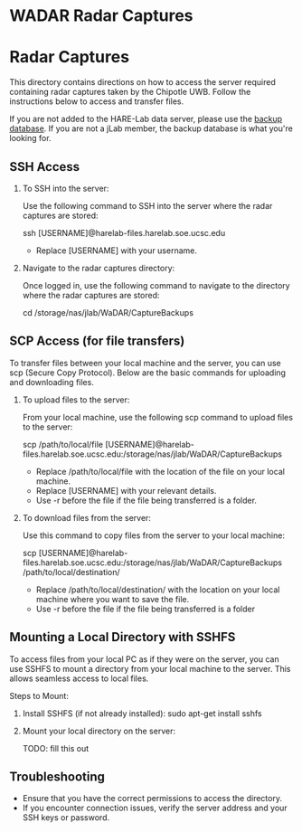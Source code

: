 # WADAR Radar Captures

# Radar Captures

This directory contains directions on how to access the server required containing radar captures taken by the Chipotle UWB. Follow the instructions below to access and transfer files. 

If you are not added to the HARE-Lab data server, please use the [backup database](https://huggingface.co/datasets/ericdvet/wadar/tree/main). If you are not a jLab member, the backup database is what you're looking for.

SSH Access
----------

1. To SSH into the server:

   Use the following command to SSH into the server where the radar captures are stored:

   ssh [USERNAME]@harelab-files.harelab.soe.ucsc.edu

   - Replace [USERNAME] with your username.

2. Navigate to the radar captures directory:

   Once logged in, use the following command to navigate to the directory where the radar captures are stored:

   cd /storage/nas/jlab/WaDAR/CaptureBackups

SCP Access (for file transfers)
-------------------------------

To transfer files between your local machine and the server, you can use scp (Secure Copy Protocol). Below are the basic commands for uploading and downloading files.

1. To upload files to the server:

   From your local machine, use the following scp command to upload files to the server:

   scp /path/to/local/file [USERNAME]@harelab-files.harelab.soe.ucsc.edu:/storage/nas/jlab/WaDAR/CaptureBackups

   - Replace /path/to/local/file with the location of the file on your local machine.
   - Replace [USERNAME] with your relevant details.
   - Use -r before the file if the file being transferred is a folder.

2. To download files from the server:

   Use this command to copy files from the server to your local machine:

   scp [USERNAME]@harelab-files.harelab.soe.ucsc.edu:/storage/nas/jlab/WaDAR/CaptureBackups /path/to/local/destination/

   - Replace /path/to/local/destination/ with the location on your local machine where you want to save the file.
   - Use -r before the file if the file being transferred is a folder

Mounting a Local Directory with SSHFS
-------------------------------------

To access files from your local PC as if they were on the server, you can use SSHFS to mount a directory from your local machine to the server. This allows seamless access to local files.

Steps to Mount:

1. Install SSHFS (if not already installed):
     sudo apt-get install sshfs

2. Mount your local directory on the server:

   TODO: fill this out

Troubleshooting
---------------

- Ensure that you have the correct permissions to access the directory.
- If you encounter connection issues, verify the server address and your SSH keys or password.
